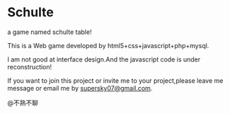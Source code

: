 Schulte
=======

a game named schulte table!

This is a Web game developed by html5+css+javascript+php+mysql.

I am not good at interface design.And the javascript code is under reconstruction!

If you want to join this project or invite me to your project,please leave me message or email me by supersky07@gmail.com.

@不熟不聊
